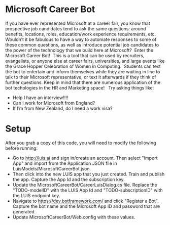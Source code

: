 # Microsoft Career Bot
If you have ever represented Microsoft at a career fair, you know that prospective job candidates tend to ask the same questions: around benefits, locations, roles, education/work experience requirements, etc.  Wouldn’t it be fabulous to have a way to automate responses to some of these common questions, as well as introduce potential job candidates to the power of the technology that we build here at Microsoft?  Enter the Microsoft Career Bot!  This is a tool that can be used by recruiters, evangelists, or anyone else at career fairs, universities, and large events like the Grace Hopper Celebration of Women in Computing.  Students can text the bot to entertain and inform themselves while they are waiting in line to talk to their Microsoft representative, or text it afterwards if they think of further questions. Keep in mind that there are numerous application of the bot techologies in the HR and Marketing space!
 
Try asking things like:
+ Help I have an interview!!!!
+ Can I work for Microsoft from England?
+ If I’m from New Zealand, do I need a work visa?  
 
# Setup
After you grab a copy of this code, you will need to modify the following before running:
+ Go to http://luis.ai and sign in/create an account.  Then select "Import App" and import from the Application JSON file in LuisModels/MicrosoftCareerBot.json.  
+ Then click into the new LUIS app that you just created.  Train and publish the app.  Capture the App Id and the subscription key.  
+ Update the MicrosoftCareerBot/CareerLuisDialog.cs file.  Replace the "TODO-modelID" with the LUIS App Id and "TODO-subscriptionID" with the LUIS endpoint key.  
+ Navigate to https://dev.botframework.com/ and click "Register a Bot".  Capture the bot name and the Microsoft App ID and password that are generated.  
+ Update MicrosoftCareerBot/Web.config with these values.  
